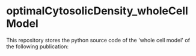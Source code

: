 # optimalCytosolicDensity_wholeCellModel
This repository stores the python source code of the 'whole cell model' of the following publication:
